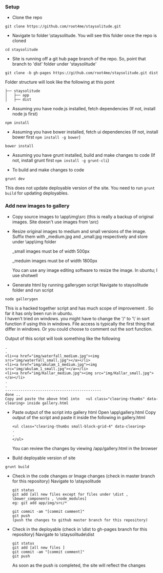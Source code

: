 ### Setup

- Clone the repo
```
git clone https://github.com/root4me/staysolitude.git
```    
- Navigate to folder \staysolitude. You will see this folder once the repo is cloned
```
cd staysolitude
```
- Site is running off a git hub page branch of the repo. So, point that branch to 'dist' folder under 'staysolitude'
```
git clone -b gh-pages https://github.com/root4me/staysolitude.git dist
```

  Folder structure will look like the following at this point
  ```
  ├── staysolitude
  │   ├── app
  │   ├── dist
  ```

- Assuming you have node.js installed, fetch dependencies (If not, install node js first)
```
npm install
```

- Assuming you have bower installed, fetch ui dependencies (If not, install bower first `npm install -g bower`)
```
bower install
```
- Assuming you have grunt installed, build and make changes to code (If not, install grunt first `npm install -g grunt-cli`)

- To build and make changes to code
```
grunt dev
```
  This does not update deployable version of the site. You need to run `grunt build` for updating deployables.

### Add new images to gallery
- Copy source images to \app\img\src (this is really a backup of original images. Site doesn't use images from \src)  

- Resize original images to medium and small versions of the image. Suffix them with _medium.jpg and _small.jpg respectively and store under \app\img folder  

  _small images must be of width 500px  

  _meduim images must be of width 1800px  

  You can use any image editing software to resize the image. In ubuntu; I use shotwell

- Generate html by running gallerygen script
  Navigate to staysolitude folder and run script
```
node gallerygen
```
This is a hacked together script and has much scope of improvement . So far it has only been run in ubuntu.  
I haven't tried on windows. you might have to change the '/' to '\\' in sort function if using this in windows. File access is typically the first thing that differ in windows. Or you could choose to comment out the sort function.

  Output of this script will look something like the following  

  ```
  .
  .
  <li><a href="img/waterfall_medium.jpg"><img src="img/waterfall_small.jpg"></a></li>
  <li><a href="img/akulam_1_medium.jpg"><img src="img/akulam_1_small.jpg"></a></li>
  <li><a href="img/Kallar_medium.jpg"><img src="img/Kallar_small.jpg"></a></li>
  .
  .
  --------------------------------------------
  done ..
  Copy and paste the above html into   <ul class="clearing-thumbs" data-clearing> inside gallery.html
  ```

- Paste output of the script into gallery html
  Open \app\gallery.html
  Copy output of the script and paste it inside the following in gallery.html
  ```
  <ul class="clearing-thumbs small-block-grid-4" data-clearing>
  .
  .
  </ul>
  ```

  You can review the changes by viewing /app/gallery.html in the browser

- Build deployable version of site
```
grunt build
```

- Check in the code changes or Image changes (check in master branch for this repository)
  Navigate to \staysolitude  
  ```
  git status
  git add [all new files except for files under \dist , \bower_components , \node_modules]
  eg: git add app/img/src/*

  git commit -am "[commit comment]"
  git push
  (push the changes to github master branch for this repository)
  ```
- Check in the deployable (check in \dist to gh-pages branch for this repository)
  Navigate to \staysolitude\dist

  ```
  git status
  git add [all new files ]
  git commit -am "[commit comment]"
  git push
  ```
  As soon as the push is completed, the site will reflect the changes
